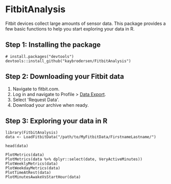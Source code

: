 # FitbitAnalysis

Fitbit devices collect large amounts of sensor data. This package provides a few basic functions to help you start exploring your data in R.

## Step 1: Installing the package

```
# install.packages("devtools")
devtools::install_github("kaybrodersen/FitbitAnalysis")
```

## Step 2: Downloading your Fitbit data

1. Navigate to fitbit.com.
1. Log in and navigate to Profile > [Data Export](https://www.fitbit.com/settings/data/export).
1. Select 'Request Data'.
1. Download your archive when ready.

## Step 3: Exploring your data in R

```
library(FitbitAnalysis)
data <- LoadFitbitData("/path/to/MyFitbitData/FirstnameLastname/")

head(data)

PlotMetrics(data)
PlotMetrics(data %>% dplyr::select(date, VeryActiveMinutes))
PlotWeeklyMetrics(data)
PlotWeekdayMetrics(data)
PlotTimeAtRest(data)
PlotMinutesAwakeVsStartHour(data)
```
